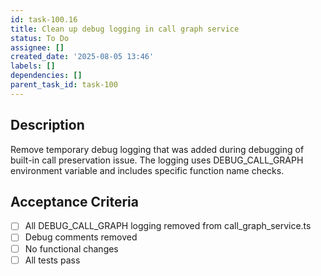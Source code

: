 ```yaml
---
id: task-100.16
title: Clean up debug logging in call graph service
status: To Do
assignee: []
created_date: '2025-08-05 13:46'
labels: []
dependencies: []
parent_task_id: task-100
---
```


## Description

Remove temporary debug logging that was added during debugging of built-in call preservation issue. The logging uses DEBUG_CALL_GRAPH environment variable and includes specific function name checks.

## Acceptance Criteria

- [ ] All DEBUG_CALL_GRAPH logging removed from call_graph_service.ts
- [ ] Debug comments removed
- [ ] No functional changes
- [ ] All tests pass
